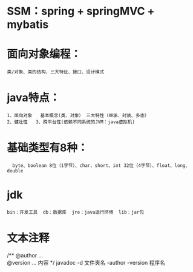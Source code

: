 # SSM：spring + springMVC + mybatis
# 面向对象编程：
    类/对象、类的结构、三大特征、接口、设计模式
# java特点：
    1、面向对象   基本概念(类、对象） 三大特性（继承、封装、多态）
    2、健壮性   3、跨平台性(依赖不同系统的JVM：java虚拟机)
# 基础类型有8种：
	  byte、boolean 8位（1字节）、char、short、int 32位（4字节）、float、long、double
# jdk  
    bin：开发工具  db：数据库  jre：java运行环境  lib：jar包
# 文本注释
   /** 
      @author ...  
      @version  ...
      内容
   */
   javadoc -d 文件夹名 -author -version 程序名
